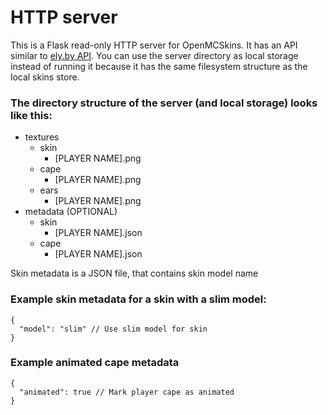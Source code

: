 # HTTP server

This is a Flask read-only HTTP server for OpenMCSkins. It has an API similar
to [ely.by API](https://docs.ely.by/en/skins-system.html). You can use the server directory as local storage instead of
running it because it has the same filesystem structure as the local skins store.

### The directory structure of the server (and local storage) looks like this:

* textures
    * skin
        * [PLAYER NAME].png
    * cape
        * [PLAYER NAME].png
    * ears
        * [PLAYER NAME].png
* metadata (OPTIONAL)
    * skin
        * [PLAYER NAME].json
    * cape
        * [PLAYER NAME].json

Skin metadata is a JSON file, that contains skin model name

### Example skin metadata for a skin with a slim model:

```json5
{
  "model": "slim" // Use slim model for skin
}
```

### Example animated cape metadata

```json5
{
  "animated": true // Mark player cape as animated
}
```
